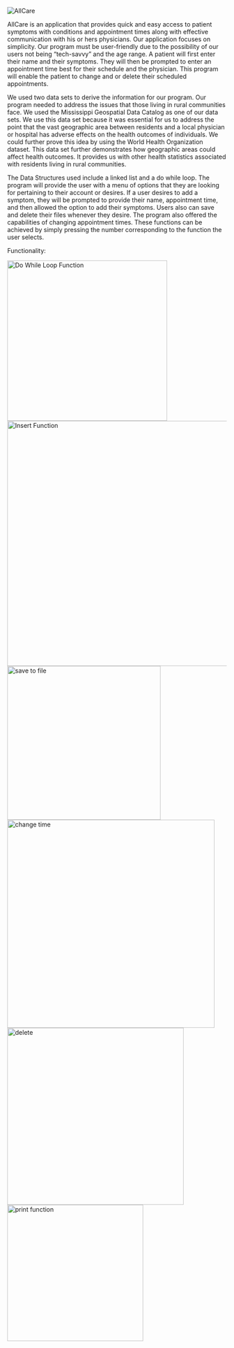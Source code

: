 
![AllCare](https://user-images.githubusercontent.com/97749578/165580497-7d959bbf-af51-43c1-a639-f3a4693453fc.png)

AllCare is an application that provides quick and easy access to patient symptoms with conditions and appointment times along with effective communication with his or hers physicians. Our application focuses on simplicity. Our program must be user-friendly due to the possibility of our users not being “tech-savvy” and the age range. A patient will first enter their name and their symptoms. They will then be prompted to enter an appointment time best for their schedule and the physician. This program will enable the patient to change and or delete their scheduled appointments. 
 
We used two data sets to derive the information for our program. Our program needed to address the issues that those living in rural communities face. We used the Mississippi Geospatial Data Catalog as one of our data sets. We use this data set because it was essential for us to address the point that the vast geographic area between residents and a local physician or hospital has adverse effects on the health outcomes of individuals. We could further prove this idea by using the World Health Organization dataset. This data set further demonstrates how geographic areas could affect health outcomes. It provides us with other health statistics associated with residents living in rural communities. 

The Data Structures used include a linked list and a do while loop.  The program will provide the user with a menu of options that they are looking for pertaining to their account or desires. If a user desires to add a symptom, they will be prompted to provide their name, appointment time, and then allowed the option to add their symptoms. Users also can save and delete their files whenever they desire. The program also offered the capabilities of changing appointment times. These functions can be achieved by simply pressing the number corresponding to the function the user selects.



Functionality:

<img width="367" alt="Do While Loop Function" src="https://user-images.githubusercontent.com/97749578/165581213-77a9dacf-bdc8-4b1b-8e19-8535bc4bd99b.PNG">

<img width="561" alt="Insert Function" src="https://user-images.githubusercontent.com/97749578/165581289-40c83871-9ca6-43a0-865e-e546cca91846.PNG">

<img width="352" alt="save to file" src="https://user-images.githubusercontent.com/97749578/165581347-2caae1ce-a45c-4287-93ca-ef7ed93c9f1c.PNG">

<img width="476" alt="change time" src="https://user-images.githubusercontent.com/97749578/165581404-ce204e61-c12d-4037-9694-bb6237681890.PNG">

<img width="405" alt="delete" src="https://user-images.githubusercontent.com/97749578/165581438-ab2fbad4-b5b5-4ddd-8d3a-ba22a90175df.PNG">

<img width="312" alt="print function" src="https://user-images.githubusercontent.com/97749578/165581488-529eb8f7-37cb-4735-b49f-7ac286d7672f.PNG">
